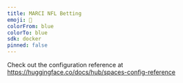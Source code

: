 ```yaml
---
title: MARCI NFL Betting
emoji: 🏈
colorFrom: blue
colorTo: blue
sdk: docker
pinned: false
---
```


Check out the configuration reference at https://huggingface.co/docs/hub/spaces-config-reference